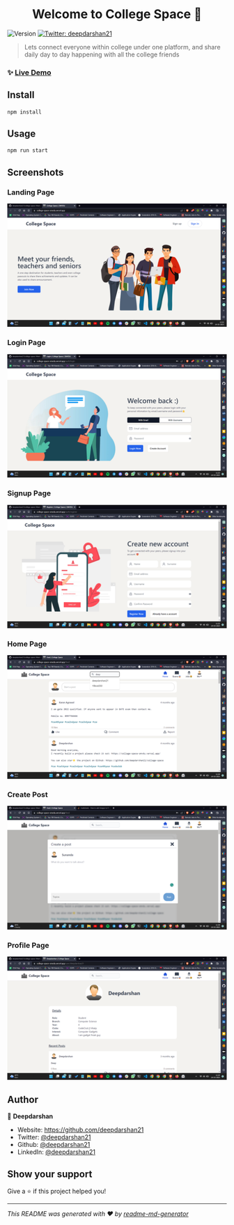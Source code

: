 <h1 align="center">Welcome to College Space 👋</h1>
<p>
  <img alt="Version" src="https://img.shields.io/badge/version-0.1.0-blue.svg?cacheSeconds=2592000" />
  <a href="https://twitter.com/deepdarshan21" target="_blank">
    <img alt="Twitter: deepdarshan21" src="https://img.shields.io/twitter/follow/deepdarshan21.svg?style=social" />
  </a>
</p>

> Lets connect everyone within college under one platform, and share daily day to day happening with all the college friends

### ✨ [Live Demo](https://college-space-smvdu.vercel.app/)

## Install

```sh
npm install
```

## Usage

```sh
npm run start
```

## Screenshots

### Landing Page
![Landing Page](./demo/landing%20page.png)

### Login Page
![Login Page](./demo/login%20page.png)

### Signup Page
![Signup Page](./demo/signup%20page.png)

### Home Page
![Home Page](./demo/home%20page.png)

### Create Post
![Create Post](./demo/create%20post.png)

### Profile Page
![Profile Page](./demo/profile%20page.png)

## Author

👤 **Deepdarshan**

* Website: https://github.com/deepdarshan21
* Twitter: [@deepdarshan21](https://twitter.com/deepdarshan21)
* Github: [@deepdarshan21](https://github.com/deepdarshan21)
* LinkedIn: [@deepdarshan21](https://linkedin.com/in/deepdarshan21)

## Show your support

Give a ⭐️ if this project helped you!

***
_This README was generated with ❤️ by [readme-md-generator](https://github.com/kefranabg/readme-md-generator)_

